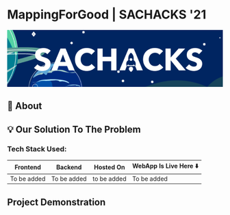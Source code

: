 # MappingForGood | SACHACKS '21

![Project Banner](https://github.com/samderanova/MappingForGood/blob/master/assets/SacHacks%20Banner.png)

## 📖 About

## 💡 Our Solution To The Problem 

### Tech Stack Used:

|Frontend|Backend|Hosted On|WebApp Is Live Here ⬇️|
|---|---|---|---|
|To be added|To be added|to be added|To be added|


## Project Demonstration

<GIFs Added Here>




